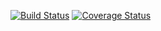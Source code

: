 [![Build Status](https://app.travis-ci.com/tiago1994/clean-project.svg?branch=master)](https://app.travis-ci.com/tiago1994/clean-project)
[![Coverage Status](https://coveralls.io/repos/github/tiago1994/clean-project/badge.svg?branch=master)](https://coveralls.io/github/tiago1994/clean-project?branch=master)
